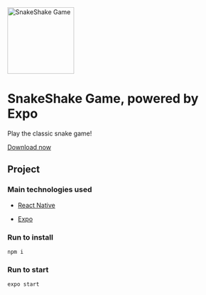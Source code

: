 <img src="https://i.imgur.com/nho8qoP.png" height=150 alt="SnakeShake Game" />

# SnakeShake Game, powered by Expo

Play the classic snake game!

[Download now](https://play.google.com/store/apps/details?id=com.yabcompany.snakeshakegame)

## Project

### Main technologies used

- [React Native](https://reactnative.dev/docs/getting-started)

- [Expo](https://docs.expo.io/)

### Run to install

```
npm i
```

### Run to start

```
expo start
```

